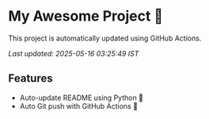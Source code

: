 # My Awesome Project 🚀

This project is automatically updated using GitHub Actions.

_Last updated: 2025-05-16 03:25:49 IST_

## Features
- Auto-update README using Python 🐍
- Auto Git push with GitHub Actions 🤖
